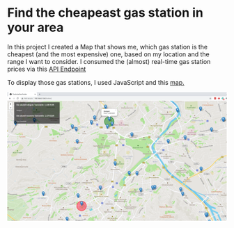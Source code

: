 # Find the cheapeast gas station in your area

In this project I created a Map that shows me, which gas station is the cheapest (and the most expensive) one, based on my location and the range I want to consider. 
I consumed the (almost) real-time gas station prices via this [API Endpoint](https://creativecommons.tankerkoenig.de/)     

To display those gas stations, I used JavaScript and this [map.](https://docs.mapbox.com/api/overview/)

![front_end](https://raw.githubusercontent.com/DanielGuo1/cheapest_gasstation/main/images/frontend.png)
